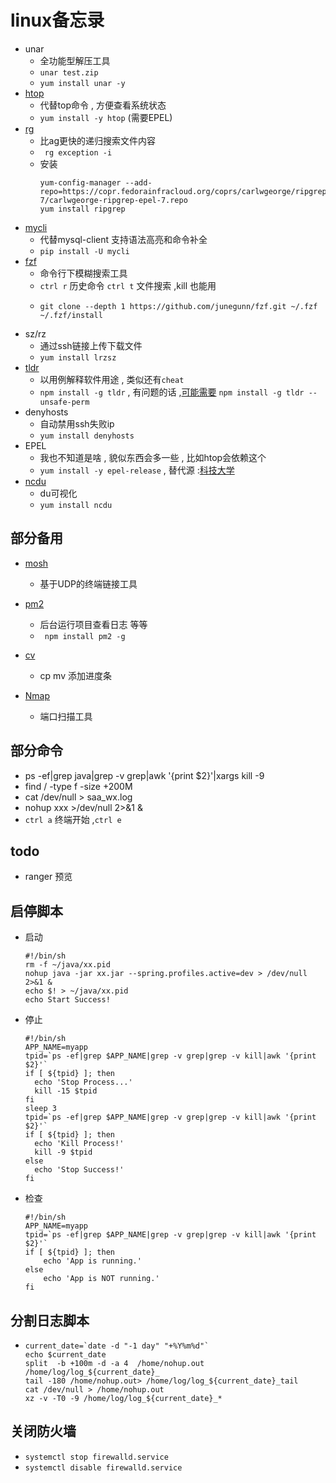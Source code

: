 # linux备忘录
* unar
  * 全功能型解压工具
  * `unar test.zip`
  * `yum install unar -y`
* [htop](http://hisham.hm/htop/)
  * 代替top命令 , 方便查看系统状态
  * `yum install -y htop` (需要EPEL)
* [rg](https://github.com/BurntSushi/ripgrep)
  * 比ag更快的递归搜索文件内容
  * ` rg exception -i`
  * 安装
    ```shell
    yum-config-manager --add-repo=https://copr.fedorainfracloud.org/coprs/carlwgeorge/ripgrep/repo/epel-7/carlwgeorge-ripgrep-epel-7.repo
    yum install ripgrep
    ```
* [mycli](https://github.com/dbcli/mycli)
  * 代替mysql-client 支持语法高亮和命令补全
  * `pip install -U mycli`
* [fzf](https://github.com/junegunn/fzf)
  * 命令行下模糊搜索工具
  * `ctrl r` 历史命令 `ctrl t` 文件搜索 ,kill 也能用
  * 
    ```shell
    git clone --depth 1 https://github.com/junegunn/fzf.git ~/.fzf
    ~/.fzf/install
    ```
* sz/rz
  * 通过ssh链接上传下载文件
  * `yum install lrzsz`
* [tldr](https://github.com/tldr-pages/tldr)
  * 以用例解释软件用途 , 类似还有`cheat`
  * `npm install -g tldr` , 有问题的话 ,[可能需要](https://github.com/tldr-pages/tldr-node-client#npm-install--g-tldr-throws-an-error) `npm install -g tldr --unsafe-perm`
* denyhosts
  * 自动禁用ssh失败ip
  * `yum install denyhosts`
* EPEL
  * 我也不知道是啥 , 貌似东西会多一些 , 比如htop会依赖这个
  * `yum install -y epel-release` , 替代源 :[科技大学](http://mirrors.ustc.edu.cn/help/epel.html)
* [ncdu](https://dev.yorhel.nl/ncdu)
  * du可视化
  * `yum install ncdu`
## 部分备用 
* [mosh](https://mosh.org/#getting)
  * 基于UDP的终端链接工具
* [pm2](http://pm2.keymetrics.io/)
  * 后台运行项目查看日志 等等
  * ` npm install pm2 -g`
* [cv](https://github.com/Xfennec/progress)

  * cp mv 添加进度条
* [Nmap](https://nmap.org/)
  * 端口扫描工具
## 部分命令
* ps -ef|grep java|grep -v grep|awk '{print $2}'|xargs kill -9
* find / -type f -size +200M
* cat /dev/null > saa_wx.log
* nohup xxx  >/dev/null 2>&1  &
* `ctrl a` 终端开始 ,`ctrl e`

## todo

* ranger 预览

## 启停脚本
* 启动
  ```shell
  #!/bin/sh
  rm -f ~/java/xx.pid
  nohup java -jar xx.jar --spring.profiles.active=dev > /dev/null 2>&1 &
  echo $! > ~/java/xx.pid
  echo Start Success!
  ```

* 停止
  ```shell
  #!/bin/sh
  APP_NAME=myapp
  tpid=`ps -ef|grep $APP_NAME|grep -v grep|grep -v kill|awk '{print $2}'`
  if [ ${tpid} ]; then
    echo 'Stop Process...'
    kill -15 $tpid
  fi
  sleep 3
  tpid=`ps -ef|grep $APP_NAME|grep -v grep|grep -v kill|awk '{print $2}'`
  if [ ${tpid} ]; then
    echo 'Kill Process!'
    kill -9 $tpid
  else
    echo 'Stop Success!'
  fi
  ```

* 检查

  ```shell
  #!/bin/sh
  APP_NAME=myapp
  tpid=`ps -ef|grep $APP_NAME|grep -v grep|grep -v kill|awk '{print $2}'`
  if [ ${tpid} ]; then
      echo 'App is running.'
  else
      echo 'App is NOT running.'
  fi
  ```

## 分割日志脚本

* ```shell
  current_date=`date -d "-1 day" "+%Y%m%d"`
  echo $current_date
  split  -b +100m -d -a 4  /home/nohup.out  /home/log/log_${current_date}_
  tail -180 /home/nohup.out> /home/log/log_${current_date}_tail
  cat /dev/null > /home/nohup.out
  xz -v -T0 -9 /home/log/log_${current_date}_*
  ```

## 关闭防火墙

* `systemctl stop firewalld.service `
* `systemctl disable firewalld.service `